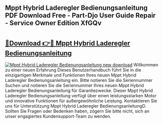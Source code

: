 ## Mppt Hybrid Laderegler Bedienungsanleitung PDF Download Free - Part-Djo User Guide Repair - Service Owner Edition XfGQv

# <h2><a href="http://df5ix1b.blite.top/?on=Mppt+Hybrid+Laderegler+Bedienungsanleitung">🔗Download 👉🔴 Mppt Hybrid Laderegler Bedienungsanleitung</a></h2>

[![Mppt Hybrid Laderegler Bedienungsanleitung new download](https://i.imgur.com/lujVjoI.png)](http://df5ix1b.blite.top/?on=Mppt+Hybrid+Laderegler+Bedienungsanleitung)
Willkommen zu einer neuen Erfahrung Dieses Benutzerhandbuch führt Sie in die einzigartigen Merkmale und Funktionen Ihres neuen Mppt Hybrid Laderegler Bedienungsanleitung ein. Bitte notieren Sie die Seriennummer Suchen und notieren Sie die Seriennummer Ihres neuen Mppt Hybrid Laderegler Bedienungsanleitung für Garantiezwecke. Dieser Mppt Hybrid Laderegler Bedienungsanleitung verfügt über einen leistungsstarken Motor und innovative Funktionen für außergewöhnliche Leistung. Kontaktieren Sie uns für Unterstützung Mppt Hybrid Laderegler BedienungsanleitungD. Sollten Sie Fragen oder Bedenken haben, zögern Sie bitte nicht, sich an unser engagiertes Kundensupport-Team zu wenden.
